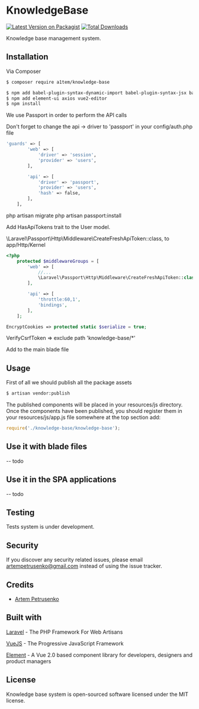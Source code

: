 # KnowledgeBase

[![Latest Version on Packagist][ico-version]][link-packagist]
[![Total Downloads][ico-downloads]][link-downloads]

Knowledge base management system.

## Installation

Via Composer

``` bash
$ composer require a1tem/knowledge-base
```

``` bash
$ npm add babel-plugin-syntax-dynamic-import babel-plugin-syntax-jsx babel-plugin-transform-vue-jsx eslint eslint-loader eslint-plugin-vue laravel-mix-eslint vue-template-compiler --save-dev
$ npm add element-ui axios vue2-editor
$ npm install
```

We use Passport in order to perform the API calls

Don't forget to change the api -> driver to 'passport' in your config/auth.php file
``` bash
'guards' => [
        'web' => [
            'driver' => 'session',
            'provider' => 'users',
        ],

        'api' => [
            'driver' => 'passport',
            'provider' => 'users',
            'hash' => false,
        ],
    ],
```

php artisan migrate
php artisan passport:install

Add HasApiTokens trait to the User model.

\Laravel\Passport\Http\Middleware\CreateFreshApiToken::class, to app/Http/Kernel

```php
<?php
    protected $middlewareGroups = [
        'web' => [
            //...
            \Laravel\Passport\Http\Middleware\CreateFreshApiToken::class,
        ],

        'api' => [
            'throttle:60,1',
            'bindings',
        ],
    ];
```
```php
EncryptCookies => protected static $serialize = true;
```

VerifyCsrfToken => exclude path 'knowledge-base/*'

Add <meta name="csrf-token" content="{{ csrf_token() }}"> to the main blade file
## Usage
First of all we should publish all the package assets

``` bash
$ artisan vendor:publish
```

The published components will be placed in your resources/js directory. Once the components have been published, you should register them in your resources/js/app.js file somewhere at the top section add:

``` js
require('./knowledge-base/knowledge-base');
```




## Use it with blade files

-- todo
## Use it in the SPA applications

-- todo
## Testing
Tests system is under development.

## Security

If you discover any security related issues, please email artempetrusenko@gmail.com instead of using the issue tracker.

## Credits

- [Artem Petrusenko][link-author]

## Built with
[Laravel][link-laravel] - The PHP Framework For Web Artisans

[VueJS][link-vuejs] - The Progressive JavaScript Framework

[Element][link-element] - A Vue 2.0 based component library for developers, designers and product managers


## License

Knowledge base system is open-sourced software licensed under the MIT license.

[ico-version]: https://img.shields.io/packagist/v/a1tem/knowledge-base.svg?style=flat-square
[ico-downloads]: https://img.shields.io/packagist/dt/a1tem/knowledge-base.svg?style=flat-square
[link-packagist]: https://packagist.org/packages/a1tem/knowledge-base
[link-downloads]: https://packagist.org/packages/a1tem/knowledge-base
[link-author]: https://github.com/a1tem
[link-laravel]: https://laravel.com
[link-vuejs]: https://vuejs.org
[link-element]: https://element.eleme.io/
